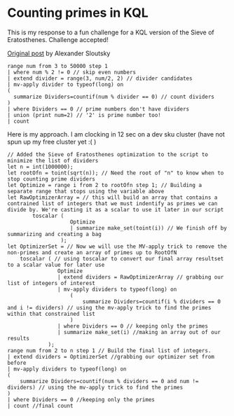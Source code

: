 # Counting primes in KQL
This is my response to a fun challenge for a KQL version of the Sieve of Eratosthenes. Challenge accepted!

[Original post](https://www.linkedin.com/posts/sloutsky_azure-data-explorer-activity-6914950553500291072-iQuu?utm_source=linkedin_share&utm_medium=member_desktop_web) by Alexander Sloutsky
``` kusto
range num from 3 to 50000 step 1 
| where num % 2 != 0 // skip even numbers
| extend divider = range(3, num/2, 2) // divider candidates
| mv-apply divider to typeof(long) on
(
  summarize Dividers=countif(num % divider == 0) // count dividers
)
| where Dividers == 0 // prime numbers don't have dividers
| union (print num=2) // '2' is prime number too!
| count
``` 

Here is my approach. I am clocking in 12 sec on a dev sku cluster (have not spun up my free cluster yet :( )

``` kusto
// Added the Sieve of Eratosthenes optimization to the script to minimize the list of dividers
let n = int(1000000);
let rootOfn = toint(sqrt(n)); // Need the root of "n" to know when to stop counting prime dividers
let Optimize = range i from 2 to rootOfn step 1; // Building a separate range that stops using the variable above
let RawOptimizerArray = // this will build an array that contains a contrained list of integers that we must indentify as primes we can divide by. We're casting it as a scalar to use it later in our script 
        toscalar (
                    Optimize
                    | summarize make_set(toint(i)) // We finish off by summarizing and creating a bag
                 );
let OptimizerSet = // Now we will use the MV-apply trick to remove the non-primes and create an array of primes up to RootOfN
    toscalar ( // using toscalar to convert our final array resultset to a scalar value for later use
                Optimize
                | extend dividers = RawOptimizerArray // grabbing our list of integers of interest
                | mv-apply dividers to typeof(long) on 
                    (
                        summarize Dividers=countif(i % dividers == 0 and i != dividers) // using the mv-apply trick to find the primes within that constrained list
                    )
                | where Dividers == 0 // keeping only the primes
                | summarize make_set(i) //making an array out of our results
             );
range num from 2 to n step 1 // Build the final list of integers.
| extend dividers = OptimizerSet //grabbing our optimizer set from before
| mv-apply dividers to typeof(long) on
(
    summarize Dividers=countif(num % dividers == 0 and num != dividers) // using the mv-apply trick to find the primes
)
| where Dividers == 0 //keeping only the primes
| count //final count
``` 
